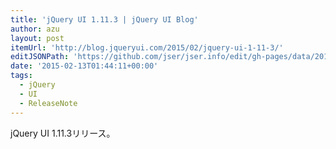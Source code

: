 ```yaml
---
title: 'jQuery UI 1.11.3 | jQuery UI Blog'
author: azu
layout: post
itemUrl: 'http://blog.jqueryui.com/2015/02/jquery-ui-1-11-3/'
editJSONPath: 'https://github.com/jser/jser.info/edit/gh-pages/data/2015/02/index.json'
date: '2015-02-13T01:44:11+00:00'
tags:
  - jQuery
  - UI
  - ReleaseNote
---
```

jQuery UI 1.11.3リリース。


